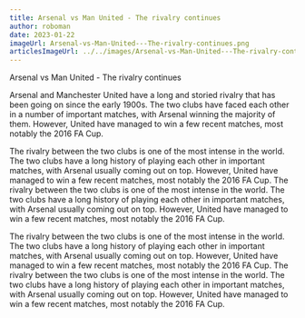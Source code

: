 ```yaml
---
title: Arsenal vs Man United - The rivalry continues
author: roboman
date: 2023-01-22
imageUrl: Arsenal-vs-Man-United---The-rivalry-continues.png
articlesImageUrl: ../../images/Arsenal-vs-Man-United---The-rivalry-continues.png
---
```



Arsenal vs Man United - The rivalry continues

Arsenal and Manchester United have a long and storied rivalry that has been going on since the early 1900s. The two clubs have faced each other in a number of important matches, with Arsenal winning the majority of them. However, United have managed to win a few recent matches, most notably the 2016 FA Cup.

The rivalry between the two clubs is one of the most intense in the world. The two clubs have a long history of playing each other in important matches, with Arsenal usually coming out on top. However, United have managed to win a few recent matches, most notably the 2016 FA Cup. The rivalry between the two clubs is one of the most intense in the world. The two clubs have a long history of playing each other in important matches, with Arsenal usually coming out on top. However, United have managed to win a few recent matches, most notably the 2016 FA Cup.

The rivalry between the two clubs is one of the most intense in the world. The two clubs have a long history of playing each other in important matches, with Arsenal usually coming out on top. However, United have managed to win a few recent matches, most notably the 2016 FA Cup. The rivalry between the two clubs is one of the most intense in the world. The two clubs have a long history of playing each other in important matches, with Arsenal usually coming out on top. However, United have managed to win a few recent matches, most notably the 2016 FA Cup.

